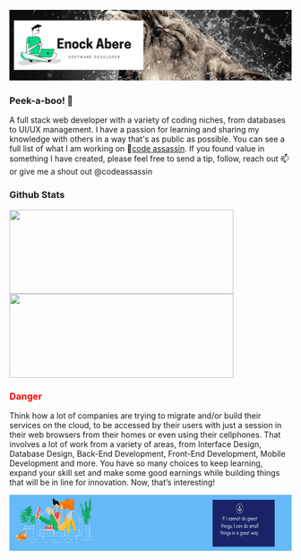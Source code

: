 ![profile](static/img/readme/1.png)

### Peek-a-boo! 👋
A full stack web developer with a variety of coding niches, from databases to UI/UX management. I have a passion for learning and sharing my knowledge with others in a way that's as public as possible. You can see a full list of what I am working on 🔭[code assassin](https://codeassassin.herokuapp.com/ ). If you found value in something I have created, please feel free to send a tip, follow, reach out 📫 or give me a shout out @codeassassin

### Github Stats
<a href="https://github.com/enockabere/github-readme-stats">
  <img align="center" src="https://github-readme-stats.vercel.app/api?username=enockabere&show_icons=true&theme=radical" width="400" height ="150" />
</a>

<a href="https://github.com/enockabere/github-readme-stats">
  <img align="center" src="https://github-readme-stats.vercel.app/api/top-langs/?username=enockabere&layout=compact" width="400" height ="150" />
</a>

<h3 style="color:#ff0000">Danger</h3>

  Think how a lot of companies are trying to migrate and/or build their services on the cloud, to be accessed by their users with just a session in their web browsers from their homes or even using their cellphones. That involves a lot of work from a variety of areas, from Interface Design, Database Design, Back-End Development, Front-End Development, Mobile Development and more. You have so many choices to keep learning, expand your skill set and make some good earnings while building things that will be in line for innovation. Now, that’s interesting!


<img src="static/img/readme/2.png" width="100%" height ="100" />
